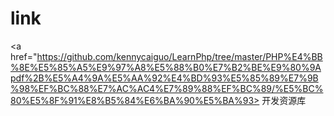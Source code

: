 # link
<a href="https://github.com/kennycaiguo/LearnPhp/tree/master/PHP%E4%BB%8E%E5%85%A5%E9%97%A8%E5%88%B0%E7%B2%BE%E9%80%9Apdf%2B%E5%A4%9A%E5%AA%92%E4%BD%93%E5%85%89%E7%9B%98%EF%BC%88%E7%AC%AC4%E7%89%88%EF%BC%89/%E5%BC%80%E5%8F%91%E8%B5%84%E6%BA%90%E5%BA%93>
开发资源库
</a>
